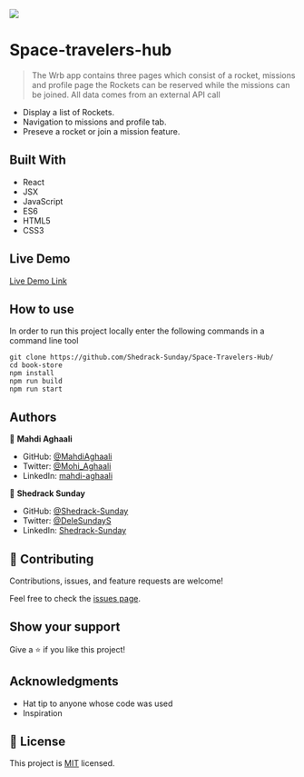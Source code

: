 ![](https://img.shields.io/badge/Microverse-blueviolet)

# Space-travelers-hub

> The Wrb app contains three pages which consist of a rocket, missions and profile page
> the Rockets can be reserved while the missions can be joined.
> All data comes from an external API call

 - Display a list of Rockets.
 - Navigation to missions and profile tab.
 - Preseve a rocket or join a mission feature.


## Built With

- React
- JSX
- JavaScript
- ES6
- HTML5
- CSS3

## Live Demo

[Live Demo Link](https://livedemo.com)

## How to use

In order to run this project locally enter the following commands in a command line tool

```
git clone https://github.com/Shedrack-Sunday/Space-Travelers-Hub/
cd book-store
npm install
npm run build
npm run start
```
## Authors

👤 **Mahdi Aghaali**

- GitHub: [@MahdiAghaali](https://github.com/MahdiAghaali)
- Twitter: [@Mohi_Aghaali](https://twitter.com/Mohi_Aghaali)
- LinkedIn: [mahdi-aghaali](https://www.linkedin.com/in/mahdi-aghaali/)

👤 **Shedrack Sunday**

- GitHub: [@Shedrack-Sunday](https://github.com/Shedrack-Sunday)
- Twitter: [@DeleSundayS](https://twitter.com/Shedrack-Sunday)
- LinkedIn: [Shedrack-Sunday](https://linkedin.com/in/Shedrack-Sunday)

## 🤝 Contributing

Contributions, issues, and feature requests are welcome!

Feel free to check the [issues page](https://github.com/Shedrack-Sunday/Space-Travelers-Hub/issues).

## Show your support

Give a ⭐️ if you like this project!

## Acknowledgments

- Hat tip to anyone whose code was used
- Inspiration

## 📝 License

This project is [MIT](./LICENSE) licensed.